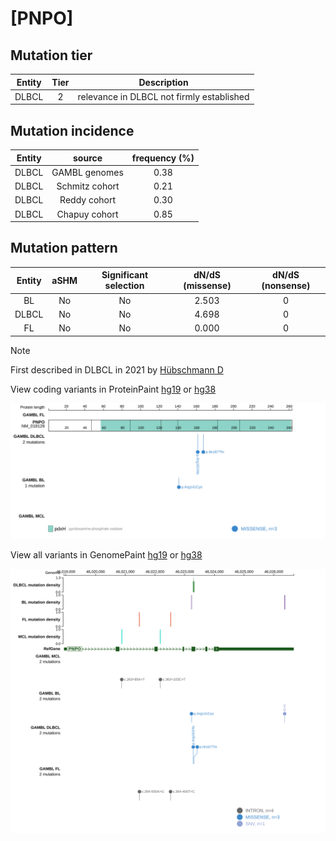 # [PNPO]

## Mutation tier

|Entity|Tier|Description                              |
|:------:|:----:|-----------------------------------------|
|DLBCL |2   |relevance in DLBCL not firmly established|
## Mutation incidence

|Entity|source        |frequency (%)|
|:------:|:--------------:|:-------------:|
|DLBCL |GAMBL genomes |0.38         |
|DLBCL |Schmitz cohort|0.21         |
|DLBCL |Reddy cohort  |0.30         |
|DLBCL |Chapuy cohort |0.85         |

## Mutation pattern

|Entity|aSHM|Significant selection|dN/dS (missense)|dN/dS (nonsense)|
|:------:|:----:|:---------------------:|:----------------:|:----------------:|
|BL    |No  |No                   |2.503           |0               |
|DLBCL |No  |No                   |4.698           |0               |
|FL    |No  |No                   |0.000           |0               |


> [!NOTE]
> First described in DLBCL in 2021 by [Hübschmann D](https://pubmed.ncbi.nlm.nih.gov/33953289)


View coding variants in ProteinPaint [hg19](https://www.bcgsc.ca/downloads/morinlab/GAMBL/test/genes/PNPO_protein.html)  or [hg38](https://www.bcgsc.ca/downloads/morinlab/GAMBL/test/genes/PNPO_protein_hg38.html)

![image](images/proteinpaint/PNPO_NM_018129.svg)

View all variants in GenomePaint [hg19](https://www.bcgsc.ca/downloads/morinlab/GAMBL/test/genes/PNPO.html)  or [hg38](https://www.bcgsc.ca/downloads/morinlab/GAMBL/test/genes/PNPO_hg38.html)

![image](images/proteinpaint/PNPO.svg)
